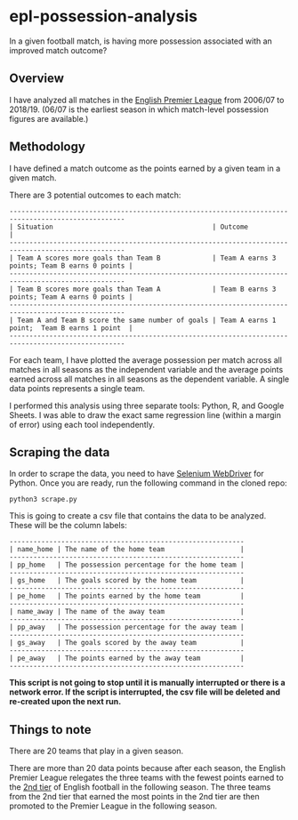 # epl-possession-analysis

In a given football match, is having more possession associated with an improved match outcome?

## Overview

I have analyzed all matches in the [English Premier League](https://www.premierleague.com/) from 2006/07 to 2018/19. (06/07 is the earliest season in which match-level possession figures are available.)

## Methodology

I have defined a match outcome as the points earned by a given team in a given match.

There are 3 potential outcomes to each match:
```
---------------------------------------------------------------------------------------------------
| Situation                                        | Outcome                                      |
---------------------------------------------------------------------------------------------------
| Team A scores more goals than Team B             | Team A earns 3 points; Team B earns 0 points |
---------------------------------------------------------------------------------------------------
| Team B scores more goals than Team A             | Team B earns 3 points; Team A earns 0 points |
---------------------------------------------------------------------------------------------------
| Team A and Team B score the same number of goals | Team A earns 1 point;  Team B earns 1 point  |
---------------------------------------------------------------------------------------------------
```

For each team, I have plotted the average possession per match across all matches in all seasons as the independent variable and the average points earned across all matches in all seasons as the dependent variable. A single data points represents a single team.

I performed this analysis using three separate tools: Python, R, and Google Sheets. I was able to draw the exact same regression line (within a margin of error) using each tool independently.

## Scraping the data

In order to scrape the data, you need to have [Selenium WebDriver](https://www.seleniumhq.org/) for Python. Once you are ready, run the following command in the cloned repo:

```
python3 scrape.py
```

This is going to create a csv file that contains the data to be analyzed. These will be the column labels:
```
-----------------------------------------------------------
| name_home | The name of the home team                   |
-----------------------------------------------------------
| pp_home   | The possession percentage for the home team |
-----------------------------------------------------------
| gs_home   | The goals scored by the home team           |
-----------------------------------------------------------
| pe_home   | The points earned by the home team          |
-----------------------------------------------------------
| name_away | The name of the away team                   |
-----------------------------------------------------------
| pp_away   | The possession percentage for the away team |
-----------------------------------------------------------
| gs_away   | The goals scored by the away team           |
-----------------------------------------------------------
| pe_away   | The points earned by the away team          |
-----------------------------------------------------------

```

**This script is not going to stop until it is manually interrupted or there is a network error. If the script is interrupted, the csv file will be deleted and re-created upon the next run.**

## Things to note

There are 20 teams that play in a given season.

There are more than 20 data points because after each season, the English Premier League relegates the three teams with the fewest points earned to the [2nd tier](https://www.efl.com/) of English football in the following season. The three teams from the 2nd tier that earned the most points in the 2nd tier are then promoted to the Premier League in the following season.
